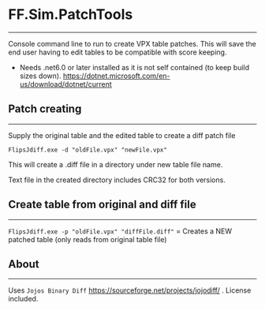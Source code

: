 ﻿# FF.Sim.PatchTools
---

Console command line to run to create VPX table patches. This will save the end user having to edit tables to be compatible with score keeping.

* Needs .net6.0 or later installed as it is not self contained (to keep build sizes down). https://dotnet.microsoft.com/en-us/download/dotnet/current

## Patch creating
---

Supply the original table and the edited table to create a diff patch file

`FlipsJdiff.exe -d "oldFile.vpx" "newFile.vpx"`

This will create a .diff file in a directory under new table file name. 

Text file in the created directory includes CRC32 for both versions.

## Create table from original and diff file
---

`FlipsJdiff.exe -p "oldFile.vpx" "diffFile.diff"` = Creates a NEW patched table (only reads from original table file)

## About

---

Uses `Jojos Binary Diff` https://sourceforge.net/projects/jojodiff/ . License included.
